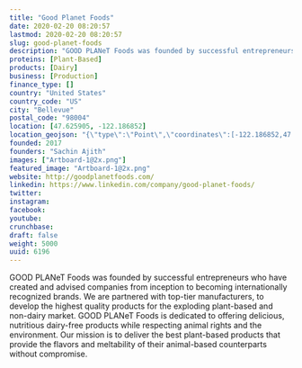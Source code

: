 ```yaml
---
title: "Good Planet Foods"
date: 2020-02-20 08:20:57
lastmod: 2020-02-20 08:20:57
slug: good-planet-foods
description: "GOOD PLANeT Foods was founded by successful entrepreneurs who have created and advised companies from inception to becoming internationally recognized brands. We are partnered with top-tier manufacturers, to develop the highest quality products for the exploding plant-based and non-dairy market. GOOD PLANeT Foods is dedicated to offering delicious, nutritious dairy-free products while respecting animal rights and the environment. Our mission is to deliver the best plant-based products that provide the flavors and meltability of their animal-based counterparts without compromise."
proteins: [Plant-Based]
products: [Dairy]
business: [Production]
finance_type: []
country: "United States"
country_code: "US"
city: "Bellevue"
postal_code: "98004"
location: [47.625905, -122.186852]
location_geojson: "{\"type\":\"Point\",\"coordinates\":[-122.186852,47.625905]}"
founded: 2017
founders: "Sachin Ajith"
images: ["Artboard-1@2x.png"]
featured_image: "Artboard-1@2x.png"
website: http://goodplanetfoods.com/
linkedin: https://www.linkedin.com/company/good-planet-foods/
twitter: 
instagram: 
facebook: 
youtube: 
crunchbase: 
draft: false
weight: 5000
uuid: 6196
---
```

GOOD PLANeT Foods was founded by successful entrepreneurs who have created and advised companies from inception to becoming internationally recognized brands. We are partnered with top-tier manufacturers, to develop the highest quality products for the exploding plant-based and non-dairy market. GOOD PLANeT Foods is dedicated to offering delicious, nutritious dairy-free products while respecting animal rights and the environment. Our mission is to deliver the best plant-based products that provide the flavors and meltability of their animal-based counterparts without compromise.
